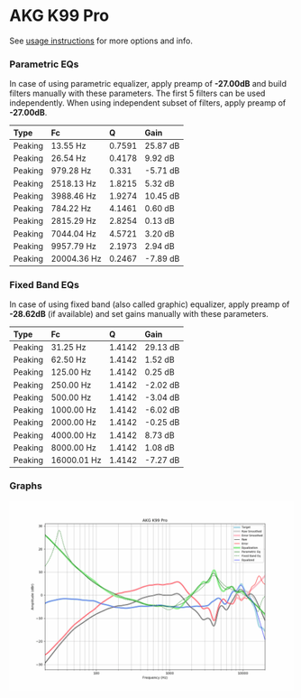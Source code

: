 # AKG K99 Pro
See [usage instructions](https://github.com/jaakkopasanen/AutoEq#usage) for more options and info.

### Parametric EQs
In case of using parametric equalizer, apply preamp of **-27.00dB** and build filters manually
with these parameters. The first 5 filters can be used independently.
When using independent subset of filters, apply preamp of **-27.00dB**.

| Type    | Fc          |      Q | Gain     |
|:--------|:------------|:-------|:---------|
| Peaking | 13.55 Hz    | 0.7591 | 25.87 dB |
| Peaking | 26.54 Hz    | 0.4178 | 9.92 dB  |
| Peaking | 979.28 Hz   | 0.331  | -5.71 dB |
| Peaking | 2518.13 Hz  | 1.8215 | 5.32 dB  |
| Peaking | 3988.46 Hz  | 1.9274 | 10.45 dB |
| Peaking | 784.22 Hz   | 4.1461 | 0.60 dB  |
| Peaking | 2815.29 Hz  | 2.8254 | 0.13 dB  |
| Peaking | 7044.04 Hz  | 4.5721 | 3.20 dB  |
| Peaking | 9957.79 Hz  | 2.1973 | 2.94 dB  |
| Peaking | 20004.36 Hz | 0.2467 | -7.89 dB |

### Fixed Band EQs
In case of using fixed band (also called graphic) equalizer, apply preamp of **-28.62dB**
(if available) and set gains manually with these parameters.

| Type    | Fc          |      Q | Gain     |
|:--------|:------------|:-------|:---------|
| Peaking | 31.25 Hz    | 1.4142 | 29.13 dB |
| Peaking | 62.50 Hz    | 1.4142 | 1.52 dB  |
| Peaking | 125.00 Hz   | 1.4142 | 0.25 dB  |
| Peaking | 250.00 Hz   | 1.4142 | -2.02 dB |
| Peaking | 500.00 Hz   | 1.4142 | -3.04 dB |
| Peaking | 1000.00 Hz  | 1.4142 | -6.02 dB |
| Peaking | 2000.00 Hz  | 1.4142 | -0.25 dB |
| Peaking | 4000.00 Hz  | 1.4142 | 8.73 dB  |
| Peaking | 8000.00 Hz  | 1.4142 | 1.08 dB  |
| Peaking | 16000.01 Hz | 1.4142 | -7.27 dB |

### Graphs
![](./AKG%20K99%20Pro.png)